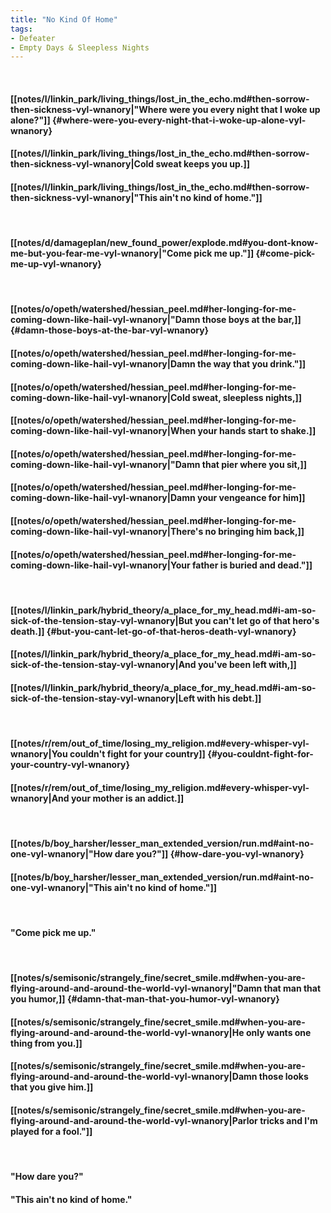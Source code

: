 ```yaml
---
title: "No Kind Of Home"
tags:
- Defeater
- Empty Days & Sleepless Nights
---
```

&nbsp;
#### [[notes/l/linkin_park/living_things/lost_in_the_echo.md#then-sorrow-then-sickness-vyl-wnanory|"Where were you every night that I woke up alone?"]] {#where-were-you-every-night-that-i-woke-up-alone-vyl-wnanory}
#### [[notes/l/linkin_park/living_things/lost_in_the_echo.md#then-sorrow-then-sickness-vyl-wnanory|Cold sweat keeps you up.]]
#### [[notes/l/linkin_park/living_things/lost_in_the_echo.md#then-sorrow-then-sickness-vyl-wnanory|"This ain't no kind of home."]]
&nbsp;
#### [[notes/d/damageplan/new_found_power/explode.md#you-dont-know-me-but-you-fear-me-vyl-wnanory|"Come pick me up."]] {#come-pick-me-up-vyl-wnanory}
&nbsp;
#### [[notes/o/opeth/watershed/hessian_peel.md#her-longing-for-me-coming-down-like-hail-vyl-wnanory|"Damn those boys at the bar,]] {#damn-those-boys-at-the-bar-vyl-wnanory}
#### [[notes/o/opeth/watershed/hessian_peel.md#her-longing-for-me-coming-down-like-hail-vyl-wnanory|Damn the way that you drink."]]
#### [[notes/o/opeth/watershed/hessian_peel.md#her-longing-for-me-coming-down-like-hail-vyl-wnanory|Cold sweat, sleepless nights,]]
#### [[notes/o/opeth/watershed/hessian_peel.md#her-longing-for-me-coming-down-like-hail-vyl-wnanory|When your hands start to shake.]]
#### [[notes/o/opeth/watershed/hessian_peel.md#her-longing-for-me-coming-down-like-hail-vyl-wnanory|"Damn that pier where you sit,]]
#### [[notes/o/opeth/watershed/hessian_peel.md#her-longing-for-me-coming-down-like-hail-vyl-wnanory|Damn your vengeance for him]]
#### [[notes/o/opeth/watershed/hessian_peel.md#her-longing-for-me-coming-down-like-hail-vyl-wnanory|There's no bringing him back,]]
#### [[notes/o/opeth/watershed/hessian_peel.md#her-longing-for-me-coming-down-like-hail-vyl-wnanory|Your father is buried and dead."]]
&nbsp;
#### [[notes/l/linkin_park/hybrid_theory/a_place_for_my_head.md#i-am-so-sick-of-the-tension-stay-vyl-wnanory|But you can't let go of that hero's death.]] {#but-you-cant-let-go-of-that-heros-death-vyl-wnanory}
#### [[notes/l/linkin_park/hybrid_theory/a_place_for_my_head.md#i-am-so-sick-of-the-tension-stay-vyl-wnanory|And you've been left with,]]
#### [[notes/l/linkin_park/hybrid_theory/a_place_for_my_head.md#i-am-so-sick-of-the-tension-stay-vyl-wnanory|Left with his debt.]]
&nbsp;
#### [[notes/r/rem/out_of_time/losing_my_religion.md#every-whisper-vyl-wnanory|You couldn't fight for your country]] {#you-couldnt-fight-for-your-country-vyl-wnanory}
#### [[notes/r/rem/out_of_time/losing_my_religion.md#every-whisper-vyl-wnanory|And your mother is an addict.]]
&nbsp;
#### [[notes/b/boy_harsher/lesser_man_extended_version/run.md#aint-no-one-vyl-wnanory|"How dare you?"]] {#how-dare-you-vyl-wnanory}
#### [[notes/b/boy_harsher/lesser_man_extended_version/run.md#aint-no-one-vyl-wnanory|"This ain't no kind of home."]]
&nbsp;
#### "Come pick me up."
&nbsp;
#### [[notes/s/semisonic/strangely_fine/secret_smile.md#when-you-are-flying-around-and-around-the-world-vyl-wnanory|"Damn that man that you humor,]] {#damn-that-man-that-you-humor-vyl-wnanory}
#### [[notes/s/semisonic/strangely_fine/secret_smile.md#when-you-are-flying-around-and-around-the-world-vyl-wnanory|He only wants one thing from you.]]
#### [[notes/s/semisonic/strangely_fine/secret_smile.md#when-you-are-flying-around-and-around-the-world-vyl-wnanory|Damn those looks that you give him.]]
#### [[notes/s/semisonic/strangely_fine/secret_smile.md#when-you-are-flying-around-and-around-the-world-vyl-wnanory|Parlor tricks and I'm played for a fool."]]
&nbsp;
#### "How dare you?"
#### "This ain't no kind of home."
